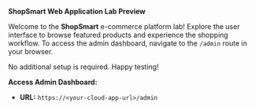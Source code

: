 **ShopSmart Web Application Lab Preview**

Welcome to the **ShopSmart** e-commerce platform lab! Explore the user interface to browse featured products and experience the shopping workflow. To access the admin dashboard, navigate to the `/admin` route in your browser.

No additional setup is required. Happy testing!

**Access Admin Dashboard:**
- **URL:** `https://<your-cloud-app-url>/admin`